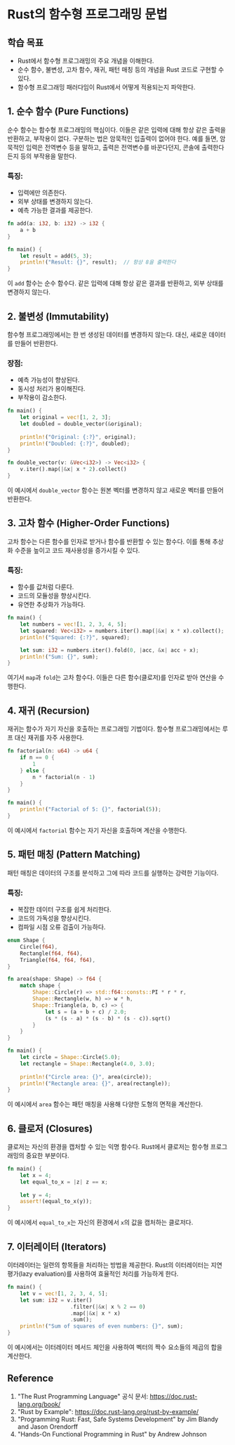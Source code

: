 # Rust의 함수형 프로그래밍 문법

## 학습 목표
- Rust에서 함수형 프로그래밍의 주요 개념을 이해한다.
- 순수 함수, 불변성, 고차 함수, 재귀, 패턴 매칭 등의 개념을 Rust 코드로 구현할 수 있다.
- 함수형 프로그래밍 패러다임이 Rust에서 어떻게 적용되는지 파악한다.

## 1. 순수 함수 (Pure Functions)

순수 함수는 함수형 프로그래밍의 핵심이다. 이들은 같은 입력에 대해 항상 같은 출력을 반환하고, 부작용이 없다. 
구분하는 법은 암묵적인 입출력이 없어야 한다.
예를 들면, 암묵적인 입력은 전역변수 등을 말하고,
출력은 전역변수를 바꾼다던지, 콘솔에 출력한다든지 등의 부작용을 말한다.

### 특징:
- 입력에만 의존한다.
- 외부 상태를 변경하지 않는다.
- 예측 가능한 결과를 제공한다.


```rust
fn add(a: i32, b: i32) -> i32 {
    a + b
}

fn main() {
    let result = add(5, 3);
    println!("Result: {}", result);  // 항상 8을 출력한다
}
```

이 `add` 함수는 순수 함수다. 같은 입력에 대해 항상 같은 결과를 반환하고, 외부 상태를 변경하지 않는다.

## 2. 불변성 (Immutability)

함수형 프로그래밍에서는 한 번 생성된 데이터를 변경하지 않는다. 대신, 새로운 데이터를 만들어 반환한다.

### 장점:
- 예측 가능성이 향상된다.
- 동시성 처리가 용이해진다.
- 부작용이 감소한다.


```rust
fn main() {
    let original = vec![1, 2, 3];
    let doubled = double_vector(&original);
    
    println!("Original: {:?}", original);
    println!("Doubled: {:?}", doubled);
}

fn double_vector(v: &Vec<i32>) -> Vec<i32> {
    v.iter().map(|&x| x * 2).collect()
}
```

이 예시에서 `double_vector` 함수는 원본 벡터를 변경하지 않고 새로운 벡터를 만들어 반환한다.

## 3. 고차 함수 (Higher-Order Functions)

고차 함수는 다른 함수를 인자로 받거나 함수를 반환할 수 있는 함수다. 이를 통해 추상화 수준을 높이고 코드 재사용성을 증가시킬 수 있다.

### 특징:
- 함수를 값처럼 다룬다.
- 코드의 모듈성을 향상시킨다.
- 유연한 추상화가 가능하다.


```rust
fn main() {
    let numbers = vec![1, 2, 3, 4, 5];
    let squared: Vec<i32> = numbers.iter().map(|&x| x * x).collect();
    println!("Squared: {:?}", squared);

    let sum: i32 = numbers.iter().fold(0, |acc, &x| acc + x);
    println!("Sum: {}", sum);
}
```

여기서 `map`과 `fold`는 고차 함수다. 이들은 다른 함수(클로저)를 인자로 받아 연산을 수행한다.

## 4. 재귀 (Recursion)

재귀는 함수가 자기 자신을 호출하는 프로그래밍 기법이다. 함수형 프로그래밍에서는 루프 대신 재귀를 자주 사용한다.


```rust
fn factorial(n: u64) -> u64 {
    if n == 0 {
        1
    } else {
        n * factorial(n - 1)
    }
}

fn main() {
    println!("Factorial of 5: {}", factorial(5));
}
```

이 예시에서 `factorial` 함수는 자기 자신을 호출하며 계산을 수행한다.

## 5. 패턴 매칭 (Pattern Matching)

패턴 매칭은 데이터의 구조를 분석하고 그에 따라 코드를 실행하는 강력한 기능이다.

### 특징:
- 복잡한 데이터 구조를 쉽게 처리한다.
- 코드의 가독성을 향상시킨다.
- 컴파일 시점 오류 검출이 가능하다.


```rust
enum Shape {
    Circle(f64),
    Rectangle(f64, f64),
    Triangle(f64, f64, f64),
}

fn area(shape: Shape) -> f64 {
    match shape {
        Shape::Circle(r) => std::f64::consts::PI * r * r,
        Shape::Rectangle(w, h) => w * h,
        Shape::Triangle(a, b, c) => {
            let s = (a + b + c) / 2.0;
            (s * (s - a) * (s - b) * (s - c)).sqrt()
        }
    }
}

fn main() {
    let circle = Shape::Circle(5.0);
    let rectangle = Shape::Rectangle(4.0, 3.0);
    
    println!("Circle area: {}", area(circle));
    println!("Rectangle area: {}", area(rectangle));
}
```

이 예시에서 `area` 함수는 패턴 매칭을 사용해 다양한 도형의 면적을 계산한다.

## 6. 클로저 (Closures)

클로저는 자신의 환경을 캡처할 수 있는 익명 함수다. Rust에서 클로저는 함수형 프로그래밍의 중요한 부분이다.


```rust
fn main() {
    let x = 4;
    let equal_to_x = |z| z == x;
    
    let y = 4;
    assert!(equal_to_x(y));
}
```

이 예시에서 `equal_to_x`는 자신의 환경에서 `x`의 값을 캡처하는 클로저다.

## 7. 이터레이터 (Iterators)

이터레이터는 일련의 항목들을 처리하는 방법을 제공한다. Rust의 이터레이터는 지연 평가(lazy evaluation)를 사용하여 효율적인 처리를 가능하게 한다.


```rust
fn main() {
    let v = vec![1, 2, 3, 4, 5];
    let sum: i32 = v.iter()
                    .filter(|&x| x % 2 == 0)
                    .map(|&x| x * x)
                    .sum();
    println!("Sum of squares of even numbers: {}", sum);
}
```

이 예시에서는 이터레이터 메서드 체인을 사용하여 벡터의 짝수 요소들의 제곱의 합을 계산한다.

## Reference

1. "The Rust Programming Language" 공식 문서: https://doc.rust-lang.org/book/
2. "Rust by Example": https://doc.rust-lang.org/rust-by-example/
3. "Programming Rust: Fast, Safe Systems Development" by Jim Blandy and Jason Orendorff
4. "Hands-On Functional Programming in Rust" by Andrew Johnson
